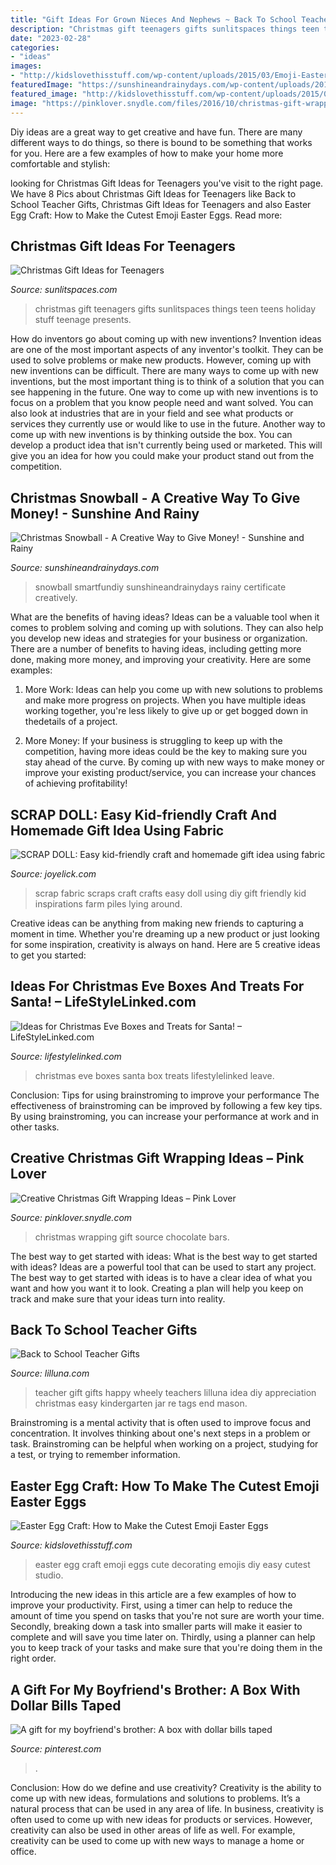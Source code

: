 ```yaml
---
title: "Gift Ideas For Grown Nieces And Nephews ~ Back To School Teacher Gifts"
description: "Christmas gift teenagers gifts sunlitspaces things teen teens holiday stuff teenage presents"
date: "2023-02-28"
categories:
- "ideas"
images:
- "http://kidslovethisstuff.com/wp-content/uploads/2015/03/Emoji-Easter-Craft-Idea.jpg"
featuredImage: "https://sunshineandrainydays.com/wp-content/uploads/2016/12/Christmas-Snowball-P.jpg"
featured_image: "http://kidslovethisstuff.com/wp-content/uploads/2015/03/Emoji-Easter-Craft-Idea.jpg"
image: "https://pinklover.snydle.com/files/2016/10/christmas-gift-wrapping-ideas-for-chocolate-bars.jpg"
---
```



Diy ideas are a great way to get creative and have fun. There are many different ways to do things, so there is bound to be something that works for you. Here are a few examples of how to make your home more comfortable and stylish: 

	

		
looking for Christmas Gift Ideas for Teenagers you've visit to the right page. We have 8 Pics about Christmas Gift Ideas for Teenagers like Back to School Teacher Gifts, Christmas Gift Ideas for Teenagers and also Easter Egg Craft: How to Make the Cutest Emoji Easter Eggs. Read more:
		
    
## Christmas Gift Ideas For Teenagers

<img loading=lazy src="http://sunlitspaces.com/wp-content/uploads/2014/12/Christmas-Gift-Ideas-for-Teenagers-1.jpg" onerror="this.onerror=null;this.src='https://tse2.mm.bing.net/th?id=OIP.1dRv-V7KtVJvjy8L5Xy0gAHaLH&amp;pid=15.1';" alt="Christmas Gift Ideas for Teenagers">

_Source: sunlitspaces.com_

>christmas gift teenagers gifts sunlitspaces things teen teens holiday stuff teenage presents. 

	

How do inventors go about coming up with new inventions?
Invention ideas are one of the most important aspects of any inventor's toolkit. They can be used to solve problems or make new products. However, coming up with new inventions can be difficult. There are many ways to come up with new inventions, but the most important thing is to think of a solution that you can see happening in the future.
One way to come up with new inventions is to focus on a problem that you know people need and want solved. You can also look at industries that are in your field and see what products or services they currently use or would like to use in the future. Another way to come up with new inventions is by thinking outside the box. You can develop a product idea that isn't currently being used or marketed. This will give you an idea for how you could make your product stand out from the competition.

    
## Christmas Snowball - A Creative Way To Give Money! - Sunshine And Rainy

<img loading=lazy src="https://sunshineandrainydays.com/wp-content/uploads/2016/12/Christmas-Snowball-P.jpg" onerror="this.onerror=null;this.src='https://tse4.mm.bing.net/th?id=OIP.Vreu1vqvtI-WqkmdXBrndwHaLH&amp;pid=15.1';" alt="Christmas Snowball - A Creative Way to Give Money! - Sunshine and Rainy">

_Source: sunshineandrainydays.com_

>snowball smartfundiy sunshineandrainydays rainy certificate creatively. 

	

What are the benefits of having ideas?
Ideas can be a valuable tool when it comes to problem solving and coming up with solutions. They can also help you develop new ideas and strategies for your business or organization. There are a number of benefits to having ideas, including getting more done, making more money, and improving your creativity. Here are some examples:
1. More Work: Ideas can help you come up with new solutions to problems and make more progress on projects. When you have multiple ideas working together, you're less likely to give up or get bogged down in thedetails of a project.

2. More Money: If your business is struggling to keep up with the competition, having more ideas could be the key to making sure you stay ahead of the curve. By coming up with new ways to make money or improve your existing product/service, you can increase your chances of achieving profitability!

    
## SCRAP DOLL: Easy Kid-friendly Craft And Homemade Gift Idea Using Fabric

<img loading=lazy src="https://2.bp.blogspot.com/-VQChjvYNkCQ/WFG8JAyqjOI/AAAAAAAAGa8/5Iy9pHhkVxccfYCYBgEKuGoMEoV3IjmSQCLcB/s1600/scrap%2Bdoll%2B6B%2Bsized.jpg" onerror="this.onerror=null;this.src='https://tse4.mm.bing.net/th?id=OIP.kcARHp0BVes7SPrzUTBgEwHaKk&amp;pid=15.1';" alt="SCRAP DOLL: Easy kid-friendly craft and homemade gift idea using fabric">

_Source: joyelick.com_

>scrap fabric scraps craft crafts easy doll using diy gift friendly kid inspirations farm piles lying around. 

	

Creative ideas can be anything from making new friends to capturing a moment in time. Whether you're dreaming up a new product or just looking for some inspiration, creativity is always on hand. Here are 5 creative ideas to get you started: 

    
## Ideas For Christmas Eve Boxes And Treats For Santa! – LifeStyleLinked.com

<img loading=lazy src="http://lifestylelinked.com/wp-content/uploads/2016/11/christmas-eve-box-ideas.jpg" onerror="this.onerror=null;this.src='https://tse3.mm.bing.net/th?id=OIP.taoG6Q_AAGPSODHH6CoB-wHaFI&amp;pid=15.1';" alt="Ideas for Christmas Eve Boxes and Treats for Santa! – LifeStyleLinked.com">

_Source: lifestylelinked.com_

>christmas eve boxes santa box treats lifestylelinked leave. 

	

Conclusion: Tips for using brainstroming to improve your performance
The effectiveness of brainstroming can be improved by following a few key tips. By using brainstroming, you can increase your performance at work and in other tasks.

    
## Creative Christmas Gift Wrapping Ideas – Pink Lover

<img loading=lazy src="https://pinklover.snydle.com/files/2016/10/christmas-gift-wrapping-ideas-for-chocolate-bars.jpg" onerror="this.onerror=null;this.src='https://tse1.mm.bing.net/th?id=OIP.OycsnFYi6Je4pavxGe7RbQAAAA&amp;pid=15.1';" alt="Creative Christmas Gift Wrapping Ideas – Pink Lover">

_Source: pinklover.snydle.com_

>christmas wrapping gift source chocolate bars. 

	

The best way to get started with ideas: What is the best way to get started with ideas?
Ideas are a powerful tool that can be used to start any project. The best way to get started with ideas is to have a clear idea of what you want and how you want it to look. Creating a plan will help you keep on track and make sure that your ideas turn into reality.

    
## Back To School Teacher Gifts

<img loading=lazy src="http://lilluna.com/wp-content/uploads/2013/08/Im-WHEELY-Happy-Yourre-My-Teacher-Gift-Idea.-Free-prints-on-lilluna.com-.jpg" onerror="this.onerror=null;this.src='https://tse2.mm.bing.net/th?id=OIP.1ts03e0SqNY8mmT9VaFlYgHaLF&amp;pid=15.1';" alt="Back to School Teacher Gifts">

_Source: lilluna.com_

>teacher gift gifts happy wheely teachers lilluna idea diy appreciation christmas easy kindergarten jar re tags end mason. 

	

Brainstroming is a mental activity that is often used to improve focus and concentration. It involves thinking about one's next steps in a problem or task. Brainstroming can be helpful when working on a project, studying for a test, or trying to remember information.

    
## Easter Egg Craft: How To Make The Cutest Emoji Easter Eggs

<img loading=lazy src="http://kidslovethisstuff.com/wp-content/uploads/2015/03/Emoji-Easter-Craft-Idea.jpg" onerror="this.onerror=null;this.src='https://tse3.mm.bing.net/th?id=OIP._AZ6DH1Xg5m98g_3JKnumAHaLH&amp;pid=15.1';" alt="Easter Egg Craft: How to Make the Cutest Emoji Easter Eggs">

_Source: kidslovethisstuff.com_

>easter egg craft emoji eggs cute decorating emojis diy easy cutest studio. 

	

Introducing the new ideas in this article are a few examples of how to improve your productivity. First, using a timer can help to reduce the amount of time you spend on tasks that you're not sure are worth your time. Secondly, breaking down a task into smaller parts will make it easier to complete and will save you time later on. Thirdly, using a planner can help you to keep track of your tasks and make sure that you're doing them in the right order.

    
## A Gift For My Boyfriend&#039;s Brother: A Box With Dollar Bills Taped

<img loading=lazy src="https://s-media-cache-ak0.pinimg.com/originals/2d/ed/4e/2ded4e04dd36ee549eedafbed7a1a59c.jpg" onerror="this.onerror=null;this.src='https://tse3.mm.bing.net/th?id=OIP.w7KmJH9CoV5nYWU_qezE0gHaHa&amp;pid=15.1';" alt="A gift for my boyfriend&#039;s brother: A box with dollar bills taped">

_Source: pinterest.com_

>. 

	

Conclusion: How do we define and use creativity?
Creativity is the ability to come up with new ideas, formulations and solutions to problems. It’s a natural process that can be used in any area of life. In business, creativity is often used to come up with new ideas for products or services. However, creativity can also be used in other areas of life as well. For example, creativity can be used to come up with new ways to manage a home or office.

